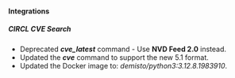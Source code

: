 
#### Integrations

##### CIRCL CVE Search

- Deprecated ***cve_latest*** command - Use **NVD Feed 2.0** instead.
- Updated the ***cve*** command to support the new 5.1 format.
- Updated the Docker image to: *demisto/python3:3.12.8.1983910*.

